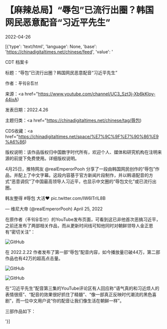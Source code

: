 # 【麻辣总局】“辱包”已流行出圈？韩国网民恶意配音“习近平先生”

2022-04-26

[{'type': 'text/html', 'language': None, 'base': 'https://chinadigitaltimes.net/chinese/feed', 'value': '

CDT 档案卡

标题：“辱包”已流行出圈？韩国网民恶意配音“习近平先生”

作者：푸워유튜브

来源：<a href="https://www.youtube.com/channel/UC3_Szt3j-Xb6kKloy-44ixA)

发表日期：2022.4.26

主题归类：<a href="https://chinadigitaltimes.net/chinese/tag/辱包)

CDS收藏：<a href="https://chinadigitaltimes.net/space/%E7%9C%9F%E7%90%86%E9%A6%86)

版权说明：该作品版权归中国数字时代所有，欢迎个人、媒体和研究机构在注明来源的前提下免费使用。详细版权说明。





4月25日，推特网友 @realEmperorPooh 分享了一段由韩国网民创作的“辱包”作品，并配上了中文字幕。这段内容基于官方新闻片段制作，并以韩语配音的方式“恶意调侃”了中国最高领导人习近平，也显示中文圈的“辱包文化”或已流行出圈。



韩友整得 #辱包 大活❤️ pic.twitter.com/IW6lTrIL8B

&mdash; 维尼大帝 (@realEmperorPooh) April 25, 2022



在原作者（푸워유튜브）的YouTube发布页面，可看到这已非他首次恶搞习近平，之前还发布了两部相关作品，而从更新时间线可知他同时对朝鲜领导人金正恩有“密切关注”：

![GitHub](https://chinadigitaltimes.net/chinese/files/2022/04/习近平配音.png)

在 2022.2.22 作者发布了第一部“辱包”配音内容，如今播放量已破44万，第二部作品也有42万的超高点击量。

![GitHub](https://chinadigitaltimes.net/chinese/files/2022/04/image-1650971010079.png)

![GitHub](https://chinadigitaltimes.net/chinese/files/2022/04/image-1650971589537.png)

在“习近平先生”配音第三集的YouTube评论区有人回应称“语气真的和习近烦人的表情很搭”、“配音的效果很好抓住了精髓”、“像一部真正反映时代潮流的黑色喜剧”，而一位中文用户说“你的配音让我们像生活在朝鲜一样”。

三部作品如下：





'}]